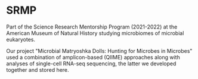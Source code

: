 # SRMP
Part of the Science Research Mentorship Program (2021-2022) at the American Museum of Natural History studying microbiomes of microbial eukaryotes.

Our project "Microbial Matryoshka Dolls: Hunting for Microbes in Microbes" used a combination of amplicon-based (QIIME) approaches along with analyses of single-cell RNA-seq sequencing, the latter we developed together and stored here.
